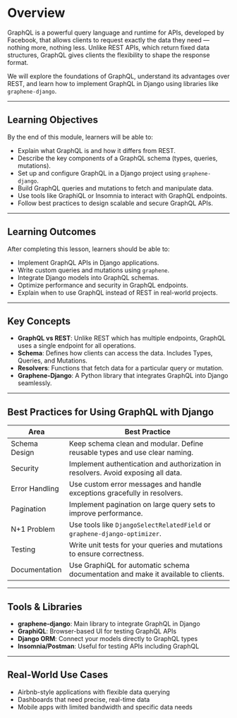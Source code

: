 # Overview

GraphQL is a powerful query language and runtime for APIs, developed by Facebook, that allows clients to request exactly the data they need — nothing more, nothing less. Unlike REST APIs, which return fixed data structures, GraphQL gives clients the flexibility to shape the response format.

We will explore the foundations of GraphQL, understand its advantages over REST, and learn how to implement GraphQL in Django using libraries like `graphene-django`.

---

## Learning Objectives

By the end of this module, learners will be able to:

- Explain what GraphQL is and how it differs from REST.
- Describe the key components of a GraphQL schema (types, queries, mutations).
- Set up and configure GraphQL in a Django project using `graphene-django`.
- Build GraphQL queries and mutations to fetch and manipulate data.
- Use tools like GraphiQL or Insomnia to interact with GraphQL endpoints.
- Follow best practices to design scalable and secure GraphQL APIs.

---

## Learning Outcomes

After completing this lesson, learners should be able to:

- Implement GraphQL APIs in Django applications.
- Write custom queries and mutations using `graphene`.
- Integrate Django models into GraphQL schemas.
- Optimize performance and security in GraphQL endpoints.
- Explain when to use GraphQL instead of REST in real-world projects.

---

## Key Concepts

- **GraphQL vs REST**: Unlike REST which has multiple endpoints, GraphQL uses a single endpoint for all operations.
- **Schema**: Defines how clients can access the data. Includes Types, Queries, and Mutations.
- **Resolvers**: Functions that fetch data for a particular query or mutation.
- **Graphene-Django**: A Python library that integrates GraphQL into Django seamlessly.

---

## Best Practices for Using GraphQL with Django

| Area           | Best Practice                                                                     |
| -------------- | --------------------------------------------------------------------------------- |
| Schema Design  | Keep schema clean and modular. Define reusable types and use clear naming.        |
| Security       | Implement authentication and authorization in resolvers. Avoid exposing all data. |
| Error Handling | Use custom error messages and handle exceptions gracefully in resolvers.          |
| Pagination     | Implement pagination on large query sets to improve performance.                  |
| N+1 Problem    | Use tools like `DjangoSelectRelatedField` or `graphene-django-optimizer`.         |
| Testing        | Write unit tests for your queries and mutations to ensure correctness.            |
| Documentation  | Use GraphiQL for automatic schema documentation and make it available to clients. |

---

## Tools & Libraries

- **graphene-django**: Main library to integrate GraphQL in Django
- **GraphiQL**: Browser-based UI for testing GraphQL APIs
- **Django ORM**: Connect your models directly to GraphQL types
- **Insomnia/Postman**: Useful for testing APIs including GraphQL

---

## Real-World Use Cases

- Airbnb-style applications with flexible data querying
- Dashboards that need precise, real-time data
- Mobile apps with limited bandwidth and specific data needs
